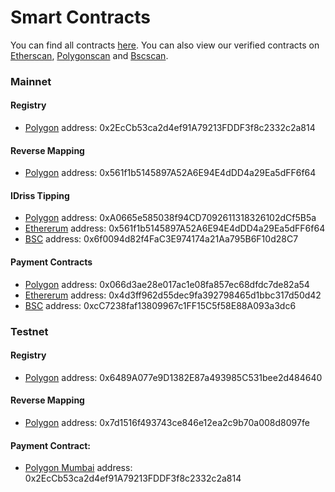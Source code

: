 # Smart Contracts

You can find all contracts [here](https://github.com/idriss-crypto/contracts). You can also view our verified contracts on [Etherscan](https://etherscan.io/), [Polygonscan](https://polygonscan.com/) and [Bscscan](https://www.bscscan.com/).&#x20;

### Mainnet

#### Registry

* [Polygon](https://polygonscan.com/address/0x2EcCb53ca2d4ef91A79213FDDF3f8c2332c2a814) address: 0x2EcCb53ca2d4ef91A79213FDDF3f8c2332c2a814

#### Reverse Mapping

* [Polygon](https://polygonscan.com/address/0x561f1b5145897A52A6E94E4dDD4a29Ea5dFF6f64) address: 0x561f1b5145897A52A6E94E4dDD4a29Ea5dFF6f64

#### IDriss Tipping

* [Polygon](https://polygonscan.com/address/0xa0665e585038f94cd7092611318326102dcf5b5a) address: 0xA0665e585038f94CD7092611318326102dCf5B5a
* [Ethererum](https://etherscan.io/address/0x561f1b5145897a52a6e94e4ddd4a29ea5dff6f64) address: 0x561f1b5145897A52A6E94E4dDD4a29Ea5dFF6f64
* [BSC](https://bscscan.com/address/0x6f0094d82f4fac3e974174a21aa795b6f10d28c7) address: 0x6f0094d82f4FaC3E974174a21Aa795B6F10d28C7

#### Payment Contracts

* [Polygon](https://polygonscan.com/address/0x066d3ae28e017ac1e08fa857ec68dfdc7de82a54) address: 0x066d3ae28e017ac1e08fa857ec68dfdc7de82a54
* [Ethererum](https://etherscan.io/address/0x4d3ff962d55dec9fa392798465d1bbc317d50d42) address: 0x4d3ff962d55dec9fa392798465d1bbc317d50d42
* [BSC](https://www.bscscan.com/address/0xcC7238faf13809967c1FF15C5f58E88A093a3dc6) address: 0xcC7238faf13809967c1FF15C5f58E88A093a3dc6

### Testnet

#### Registry

* [Polygon](https://mumbai.polygonscan.com/address/0x6489a077e9d1382e87a493985c531bee2d484640) address: 0x6489A077e9D1382E87a493985C531bee2d484640

#### Reverse Mapping

* [Polygon](https://mumbai.polygonscan.com/address/0x7d1516f493743ce846e12ea2c9b70a008d8097fe) address: 0x7d1516f493743ce846e12ea2c9b70a008d8097fe

#### Payment Contract:

* [Polygon Mumbai](https://mumbai.polygonscan.com/address/0x2eccb53ca2d4ef91a79213fddf3f8c2332c2a814) address: 0x2EcCb53ca2d4ef91A79213FDDF3f8c2332c2a814



